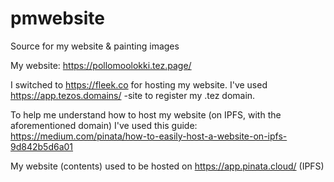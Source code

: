 # pmwebsite
Source for my website & painting images

My website: https://pollomoolokki.tez.page/

I switched to https://fleek.co for hosting my website. I've used https://app.tezos.domains/ -site to register my .tez domain.

To help me understand how to host my website (on IPFS, with the aforementioned domain) I've used this guide:
https://medium.com/pinata/how-to-easily-host-a-website-on-ipfs-9d842b5d6a01

My website (contents) used to be hosted on https://app.pinata.cloud/ (IPFS) 
